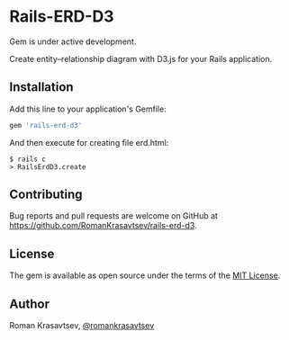 # Rails-ERD-D3

Gem is under active development.

Create entity–relationship diagram with D3.js for your Rails application.

## Installation

Add this line to your application's Gemfile:

```ruby
gem 'rails-erd-d3'
```

And then execute for creating file erd.html:

    $ rails c
    > RailsErdD3.create

## Contributing

Bug reports and pull requests are welcome on GitHub at https://github.com/RomanKrasavtsev/rails-erd-d3.

## License

The gem is available as open source under the terms of the [MIT License](http://opensource.org/licenses/MIT).

## Author

Roman Krasavtsev, [@romankrasavtsev](https://twitter.com/romankrasavtsev)
